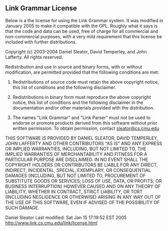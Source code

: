 Link Grammar License
--------------------

Below is a the license for using the Link Grammar system. It was modified in January 2005 to make it compatible with the GPL.
Roughly what it says is that the code and data can be used, free of charge for all commercial and non-commercial purposes,
with a very mild requirement that this license be included with further distributions.

   Copyright (c) 2003-2004 Daniel Sleator, David Temperley, and John
   Lafferty.  All rights reserved.

   Redistribution and use in source and binary forms, with or without
   modification, are permitted provided that the following conditions
   are met:

   1. Redistributions of source code must retain the above copyright
      notice, this list of conditions and the following disclaimer.

   2. Redistributions in binary form must reproduce the above copyright
      notice, this list of conditions and the following disclaimer in
      the documentation and/or other materials provided with the
      distribution.

   3. The names "Link Grammar" and "Link Parser" must not be used to
      endorse or promote products derived from this software without
      prior written permission. To obtain permission, contact
      sleator@cs.cmu.edu

   THIS SOFTWARE IS PROVIDED BY DANIEL SLEATOR, DAVID TEMPERLEY, JOHN
   LAFFERTY AND OTHER CONTRIBUTORS "AS IS" AND ANY EXPRESS OR IMPLIED
   WARRANTIES, INCLUDING, BUT NOT LIMITED TO, THE IMPLIED WARRANTIES OF
   MERCHANTABILITY AND FITNESS FOR A PARTICULAR PURPOSE ARE
   DISCLAIMED. IN NO EVENT SHALL THE COPYRIGHT HOLDERS OR CONTRIBUTORS
   BE LIABLE FOR ANY DIRECT, INDIRECT, INCIDENTAL, SPECIAL, EXEMPLARY,
   OR CONSEQUENTIAL DAMAGES (INCLUDING, BUT NOT LIMITED TO, PROCUREMENT
   OF SUBSTITUTE GOODS OR SERVICES; LOSS OF USE, DATA, OR PROFITS; OR
   BUSINESS INTERRUPTION) HOWEVER CAUSED AND ON ANY THEORY OF
   LIABILITY, WHETHER IN CONTRACT, STRICT LIABILITY, OR TORT (INCLUDING
   NEGLIGENCE OR OTHERWISE) ARISING IN ANY WAY OUT OF THE USE OF THIS
   SOFTWARE, EVEN IF ADVISED OF THE POSSIBILITY OF SUCH DAMAGE.

Daniel Sleator
Last modified: Sat Jan 15 17:19:52 EST 2005
http://www.link.cs.cmu.edu/link/license.html
